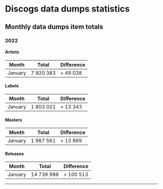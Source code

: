 # Discogs data dumps statistics

## Monthly data dumps item totals

### 2022

#### Artists

| Month     | Total     | Difference |
|-----------|-----------|------------|
| January   | 7 920 383 | + 49 038   |

#### Labels

| Month     | Total     | Difference |
|-----------|-----------|------------|
| January   | 1 803 021 | + 13 343   |

#### Masters

| Month     | Total     | Difference |
|-----------|-----------|------------|
| January   | 1 987 561 | + 13 869   |

#### Releases

| Month     | Total      | Difference |
|-----------|------------|------------|
| January   | 14 739 988 | + 100 513  |

---

